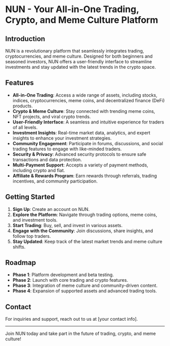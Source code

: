 # NUN - Your All-in-One Trading, Crypto, and Meme Culture Platform

## Introduction
NUN is a revolutionary platform that seamlessly integrates trading, cryptocurrencies, and meme culture. Designed for both beginners and seasoned investors, NUN offers a user-friendly interface to streamline investments and stay updated with the latest trends in the crypto space.

## Features
- **All-in-One Trading**: Access a wide range of assets, including stocks, indices, cryptocurrencies, meme coins, and decentralized finance (DeFi) products.
- **Crypto & Meme Culture**: Stay connected with trending meme coins, NFT projects, and viral crypto trends.
- **User-Friendly Interface**: A seamless and intuitive experience for traders of all levels.
- **Investment Insights**: Real-time market data, analytics, and expert insights to enhance your investment strategies.
- **Community Engagement**: Participate in forums, discussions, and social trading features to engage with like-minded traders.
- **Security & Privacy**: Advanced security protocols to ensure safe transactions and data protection.
- **Multi-Payment Support**: Accepts a variety of payment methods, including crypto and fiat.
- **Affiliate & Rewards Program**: Earn rewards through referrals, trading incentives, and community participation.

## Getting Started
1. **Sign Up**: Create an account on NUN.
2. **Explore the Platform**: Navigate through trading options, meme coins, and investment tools.
3. **Start Trading**: Buy, sell, and invest in various assets.
4. **Engage with the Community**: Join discussions, share insights, and follow top traders.
5. **Stay Updated**: Keep track of the latest market trends and meme culture shifts.

## Roadmap
- **Phase 1**: Platform development and beta testing.
- **Phase 2**: Launch with core trading and crypto features.
- **Phase 3**: Integration of meme culture and community-driven content.
- **Phase 4**: Expansion of supported assets and advanced trading tools.

## Contact
For inquiries and support, reach out to us at [your contact info].

---
Join NUN today and take part in the future of trading, crypto, and meme culture!


